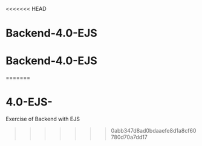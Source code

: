 <<<<<<< HEAD
# Backend-4.0-EJS
# Backend-4.0-EJS
=======
# 4.0-EJS-
Exercise of Backend with EJS 
>>>>>>> 0abb347d8ad0bdaaefe8d1a8cf60780d70a7dd17

